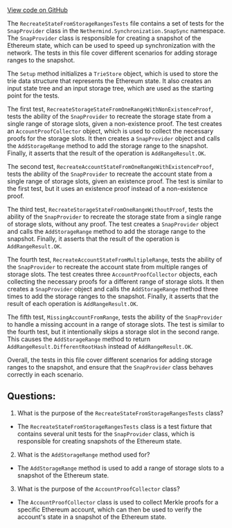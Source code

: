 [View code on GitHub](https://github.com/nethermindeth/nethermind/Nethermind.Synchronization.Test/SnapSync/RecreateStateFromStorageRangesTests.cs)

The `RecreateStateFromStorageRangesTests` file contains a set of tests for the `SnapProvider` class in the `Nethermind.Synchronization.SnapSync` namespace. The `SnapProvider` class is responsible for creating a snapshot of the Ethereum state, which can be used to speed up synchronization with the network. The tests in this file cover different scenarios for adding storage ranges to the snapshot.

The `Setup` method initializes a `TrieStore` object, which is used to store the trie data structure that represents the Ethereum state. It also creates an input state tree and an input storage tree, which are used as the starting point for the tests.

The first test, `RecreateStorageStateFromOneRangeWithNonExistenceProof`, tests the ability of the `SnapProvider` to recreate the storage state from a single range of storage slots, given a non-existence proof. The test creates an `AccountProofCollector` object, which is used to collect the necessary proofs for the storage slots. It then creates a `SnapProvider` object and calls the `AddStorageRange` method to add the storage range to the snapshot. Finally, it asserts that the result of the operation is `AddRangeResult.OK`.

The second test, `RecreateAccountStateFromOneRangeWithExistenceProof`, tests the ability of the `SnapProvider` to recreate the account state from a single range of storage slots, given an existence proof. The test is similar to the first test, but it uses an existence proof instead of a non-existence proof.

The third test, `RecreateStorageStateFromOneRangeWithoutProof`, tests the ability of the `SnapProvider` to recreate the storage state from a single range of storage slots, without any proof. The test creates a `SnapProvider` object and calls the `AddStorageRange` method to add the storage range to the snapshot. Finally, it asserts that the result of the operation is `AddRangeResult.OK`.

The fourth test, `RecreateAccountStateFromMultipleRange`, tests the ability of the `SnapProvider` to recreate the account state from multiple ranges of storage slots. The test creates three `AccountProofCollector` objects, each collecting the necessary proofs for a different range of storage slots. It then creates a `SnapProvider` object and calls the `AddStorageRange` method three times to add the storage ranges to the snapshot. Finally, it asserts that the result of each operation is `AddRangeResult.OK`.

The fifth test, `MissingAccountFromRange`, tests the ability of the `SnapProvider` to handle a missing account in a range of storage slots. The test is similar to the fourth test, but it intentionally skips a storage slot in the second range. This causes the `AddStorageRange` method to return `AddRangeResult.DifferentRootHash` instead of `AddRangeResult.OK`.

Overall, the tests in this file cover different scenarios for adding storage ranges to the snapshot, and ensure that the `SnapProvider` class behaves correctly in each scenario.
## Questions: 
 1. What is the purpose of the `RecreateStateFromStorageRangesTests` class?
- The `RecreateStateFromStorageRangesTests` class is a test fixture that contains several unit tests for the `SnapProvider` class, which is responsible for creating snapshots of the Ethereum state.

2. What is the `AddStorageRange` method used for?
- The `AddStorageRange` method is used to add a range of storage slots to a snapshot of the Ethereum state.

3. What is the purpose of the `AccountProofCollector` class?
- The `AccountProofCollector` class is used to collect Merkle proofs for a specific Ethereum account, which can then be used to verify the account's state in a snapshot of the Ethereum state.